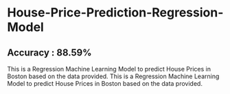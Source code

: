 # House-Price-Prediction-Regression-Model
## Accuracy : 88.59%
 This is a Regression Machine Learning Model to predict House Prices in Boston based on the data provided.
 This is a Regression Machine Learning Model to predict House Prices in Boston based on the data provided.

